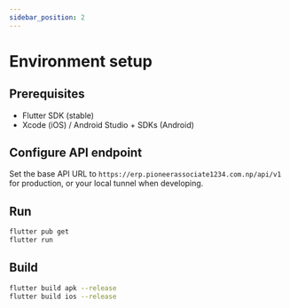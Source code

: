 ```yaml
---
sidebar_position: 2
---
```


# Environment setup

## Prerequisites

- Flutter SDK (stable)
- Xcode (iOS) / Android Studio + SDKs (Android)

## Configure API endpoint

Set the base API URL to `https://erp.pioneerassociate1234.com.np/api/v1` for production, or your local tunnel when developing.

## Run

```bash
flutter pub get
flutter run
```

## Build

```bash
flutter build apk --release
flutter build ios --release
```


